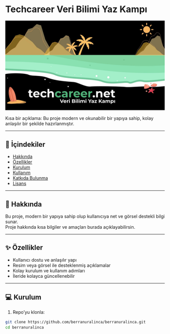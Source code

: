 # Techcareer Veri Bilimi Yaz Kampı

![Proje Görseli](https://github.com/berranuralinca/berranuralinca/raw/main/assets/Bootcamp.jpg)

Kısa bir açıklama: Bu proje modern ve okunabilir bir yapıya sahip, kolay anlaşılır bir şekilde hazırlanmıştır.

---

## 📌 İçindekiler
- [Hakkında](#hakkında)
- [Özellikler](#özellikler)
- [Kurulum](#kurulum)
- [Kullanım](#kullanım)
- [Katkıda Bulunma](#katkıda-bulunma)
- [Lisans](#lisans)

---

## 📖 Hakkında

Bu proje, modern bir yapıya sahip olup kullanıcıya net ve görsel destekli bilgi sunar.  
Proje hakkında kısa bilgiler ve amaçları burada açıklayabilirsin.

---

## ✨ Özellikler

- Kullanıcı dostu ve anlaşılır yapı
- Resim veya görsel ile desteklenmiş açıklamalar
- Kolay kurulum ve kullanım adımları
- İleride kolayca güncellenebilir

---

## 💻 Kurulum

1. Repo’yu klonla:

```bash
git clone https://github.com/berranuralinca/berranuralinca.git
cd berranuralinca
